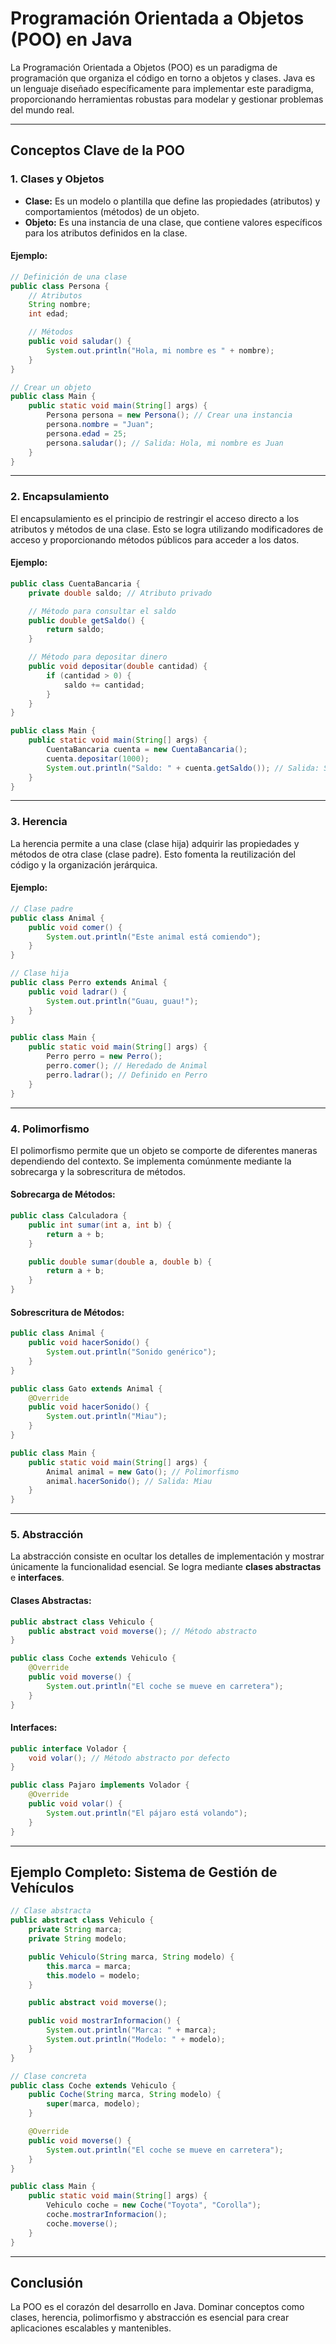 # Programación Orientada a Objetos (POO) en Java

La Programación Orientada a Objetos (POO) es un paradigma de programación que organiza el código en torno a objetos y clases. Java es un lenguaje diseñado específicamente para implementar este paradigma, proporcionando herramientas robustas para modelar y gestionar problemas del mundo real.

---

## Conceptos Clave de la POO

### 1. Clases y Objetos

- **Clase:** Es un modelo o plantilla que define las propiedades (atributos) y comportamientos (métodos) de un objeto.
- **Objeto:** Es una instancia de una clase, que contiene valores específicos para los atributos definidos en la clase.

#### Ejemplo:

```java
// Definición de una clase
public class Persona {
    // Atributos
    String nombre;
    int edad;

    // Métodos
    public void saludar() {
        System.out.println("Hola, mi nombre es " + nombre);
    }
}

// Crear un objeto
public class Main {
    public static void main(String[] args) {
        Persona persona = new Persona(); // Crear una instancia
        persona.nombre = "Juan";
        persona.edad = 25;
        persona.saludar(); // Salida: Hola, mi nombre es Juan
    }
}
```

---

### 2. Encapsulamiento

El encapsulamiento es el principio de restringir el acceso directo a los atributos y métodos de una clase. Esto se logra utilizando modificadores de acceso y proporcionando métodos públicos para acceder a los datos.

#### Ejemplo:

```java
public class CuentaBancaria {
    private double saldo; // Atributo privado

    // Método para consultar el saldo
    public double getSaldo() {
        return saldo;
    }

    // Método para depositar dinero
    public void depositar(double cantidad) {
        if (cantidad > 0) {
            saldo += cantidad;
        }
    }
}

public class Main {
    public static void main(String[] args) {
        CuentaBancaria cuenta = new CuentaBancaria();
        cuenta.depositar(1000);
        System.out.println("Saldo: " + cuenta.getSaldo()); // Salida: Saldo: 1000.0
    }
}
```

---

### 3. Herencia

La herencia permite a una clase (clase hija) adquirir las propiedades y métodos de otra clase (clase padre). Esto fomenta la reutilización del código y la organización jerárquica.

#### Ejemplo:

```java
// Clase padre
public class Animal {
    public void comer() {
        System.out.println("Este animal está comiendo");
    }
}

// Clase hija
public class Perro extends Animal {
    public void ladrar() {
        System.out.println("Guau, guau!");
    }
}

public class Main {
    public static void main(String[] args) {
        Perro perro = new Perro();
        perro.comer(); // Heredado de Animal
        perro.ladrar(); // Definido en Perro
    }
}
```

---

### 4. Polimorfismo

El polimorfismo permite que un objeto se comporte de diferentes maneras dependiendo del contexto. Se implementa comúnmente mediante la sobrecarga y la sobrescritura de métodos.

#### Sobrecarga de Métodos:

```java
public class Calculadora {
    public int sumar(int a, int b) {
        return a + b;
    }

    public double sumar(double a, double b) {
        return a + b;
    }
}
```

#### Sobrescritura de Métodos:

```java
public class Animal {
    public void hacerSonido() {
        System.out.println("Sonido genérico");
    }
}

public class Gato extends Animal {
    @Override
    public void hacerSonido() {
        System.out.println("Miau");
    }
}

public class Main {
    public static void main(String[] args) {
        Animal animal = new Gato(); // Polimorfismo
        animal.hacerSonido(); // Salida: Miau
    }
}
```

---

### 5. Abstracción

La abstracción consiste en ocultar los detalles de implementación y mostrar únicamente la funcionalidad esencial. Se logra mediante **clases abstractas** e **interfaces**.

#### Clases Abstractas:

```java
public abstract class Vehiculo {
    public abstract void moverse(); // Método abstracto
}

public class Coche extends Vehiculo {
    @Override
    public void moverse() {
        System.out.println("El coche se mueve en carretera");
    }
}
```

#### Interfaces:

```java
public interface Volador {
    void volar(); // Método abstracto por defecto
}

public class Pajaro implements Volador {
    @Override
    public void volar() {
        System.out.println("El pájaro está volando");
    }
}
```

---

## Ejemplo Completo: Sistema de Gestión de Vehículos

```java
// Clase abstracta
public abstract class Vehiculo {
    private String marca;
    private String modelo;

    public Vehiculo(String marca, String modelo) {
        this.marca = marca;
        this.modelo = modelo;
    }

    public abstract void moverse();

    public void mostrarInformacion() {
        System.out.println("Marca: " + marca);
        System.out.println("Modelo: " + modelo);
    }
}

// Clase concreta
public class Coche extends Vehiculo {
    public Coche(String marca, String modelo) {
        super(marca, modelo);
    }

    @Override
    public void moverse() {
        System.out.println("El coche se mueve en carretera");
    }
}

public class Main {
    public static void main(String[] args) {
        Vehiculo coche = new Coche("Toyota", "Corolla");
        coche.mostrarInformacion();
        coche.moverse();
    }
}
```

---

## Conclusión

La POO es el corazón del desarrollo en Java. Dominar conceptos como clases, herencia, polimorfismo y abstracción es esencial para crear aplicaciones escalables y mantenibles.

```
